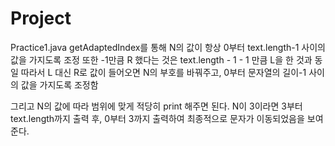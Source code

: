 # Project

Practice1.java
getAdaptedIndex를 통해 N의 값이 항상 0부터 text.length-1 사이의 값을 가지도록 조정
또한 -1만큼 R 했다는 것은 text.length - 1 - 1 만큼 L을 한 것과 동일
따라서 L 대신 R로 값이 들어오면 N의 부호를 바꿔주고, 0부터 문자열의 길이-1 사이의 값을 가지도록 조정함

그리고 N의 값에 따라 범위에 맞게 적당히 print 해주면 된다.
N이 3이라면 3부터 text.length까지 출력 후, 0부터 3까지 출력하여 최종적으로 문자가 이동되었음을 보여준다.
